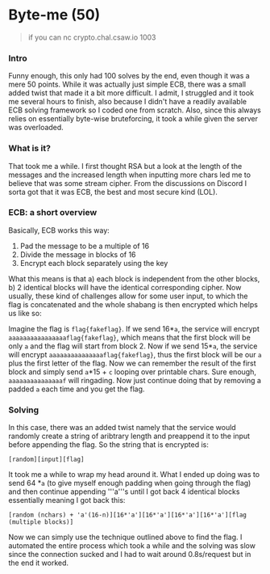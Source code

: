 # Byte-me (50)

>if you can nc crypto.chal.csaw.io 1003

### Intro

Funny enough, this only had 100 solves by the end, even though it was a mere 50 points. While it was actually just simple ECB, there was a small added twist that made it a bit more difficult. I admit, I struggled and it took me several hours to finish, also because I didn't have a readily available ECB solving framework so I coded one from scratch. Also, since this always relies on essentially byte-wise bruteforcing, it took a while given the server was overloaded.

### What is it?

That took me a while. I first thought RSA but a look at the length of the messages and the increased length when inputting more chars led me to believe that was some stream cipher. From the discussions on Discord I sorta got that it was ECB, the best and most secure kind (LOL). 

### ECB: a short overview

Basically, ECB works this way:

1. Pad the message to be a multiple of 16
2. Divide the message in blocks of 16
3. Encrypt each block separately using the key

What this means is that a) each block is independent from the other blocks, b) 2 identical blocks will have the identical corresponding cipher. Now usually, these kind of challenges allow for some user input, to which the flag is concatenated and the whole shabang is then encrypted which helps us like so:

Imagine the flag is ```flag{fakeflag}```. If we send 16*```a```, the service will encrypt ```aaaaaaaaaaaaaaaaflag{fakeflag}```, which means that the first block will be only ```a``` and the flag will start from block 2. Now if we send 15*```a```, the service will encrypt ```aaaaaaaaaaaaaaaflag{fakeflag}```, thus the first block will be our ```a``` plus the first letter of the flag. Now we can remember the result of the first block and simply send ```a```*15 + ```c``` looping over printable chars. Sure enough,  ```aaaaaaaaaaaaaaaf``` will ringading. Now just continue doing that by removing a padded ```a``` each time and you get the flag.

### Solving

In this case, there was an added twist namely that the service would randomly create a string of aribtrary length and preappend it to the input before appending the flag. So the string that is encrypted is:

```
[random][input][flag]
```

It took me a while to wrap my head around it. What I ended up doing was to send 64 *```a``` (to give myself enough padding when going through the flag) and then continue appending '''a'''s until I got back 4 identical blocks essentially meaning I got back this:

```
[random (nchars) + 'a'(16-n)][16*'a'][16*'a'][16*'a'][16*'a'][flag (multiple blocks)]
```

Now we can simply use the technique outlined above to find the flag. I automated the entire process which took a while and the solving was slow since the connection sucked and I had to wait around 0.8s/request but in the end it worked.



